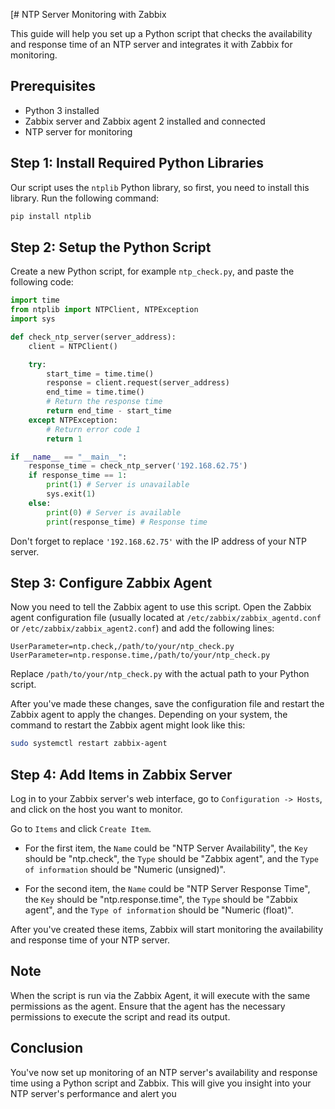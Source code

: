 [# NTP Server Monitoring with Zabbix

This guide will help you set up a Python script that checks the availability and response time of an NTP server and integrates it with Zabbix for monitoring.

## Prerequisites

- Python 3 installed
- Zabbix server and Zabbix agent 2 installed and connected
- NTP server for monitoring

## Step 1: Install Required Python Libraries

Our script uses the `ntplib` Python library, so first, you need to install this library. Run the following command:

```bash
pip install ntplib
```

## Step 2: Setup the Python Script

Create a new Python script, for example `ntp_check.py`, and paste the following code:

```python
import time
from ntplib import NTPClient, NTPException
import sys

def check_ntp_server(server_address):
    client = NTPClient()

    try:
        start_time = time.time()
        response = client.request(server_address)
        end_time = time.time()
        # Return the response time
        return end_time - start_time
    except NTPException:
        # Return error code 1
        return 1

if __name__ == "__main__":
    response_time = check_ntp_server('192.168.62.75')
    if response_time == 1:
        print(1) # Server is unavailable
        sys.exit(1)
    else:
        print(0) # Server is available
        print(response_time) # Response time
```

Don't forget to replace `'192.168.62.75'` with the IP address of your NTP server.

## Step 3: Configure Zabbix Agent

Now you need to tell the Zabbix agent to use this script. Open the Zabbix agent configuration file (usually located at `/etc/zabbix/zabbix_agentd.conf` or `/etc/zabbix/zabbix_agent2.conf`) and add the following lines:

```
UserParameter=ntp.check,/path/to/your/ntp_check.py
UserParameter=ntp.response.time,/path/to/your/ntp_check.py
```

Replace `/path/to/your/ntp_check.py` with the actual path to your Python script.

After you've made these changes, save the configuration file and restart the Zabbix agent to apply the changes. Depending on your system, the command to restart the Zabbix agent might look like this:

```bash
sudo systemctl restart zabbix-agent
```

## Step 4: Add Items in Zabbix Server

Log in to your Zabbix server's web interface, go to `Configuration -> Hosts`, and click on the host you want to monitor. 

Go to `Items` and click `Create Item`. 

- For the first item, the `Name` could be "NTP Server Availability", the `Key` should be "ntp.check", the `Type` should be "Zabbix agent", and the `Type of information` should be "Numeric (unsigned)". 

- For the second item, the `Name` could be "NTP Server Response Time", the `Key` should be "ntp.response.time", the `Type` should be "Zabbix agent", and the `Type of information` should be "Numeric (float)".

After you've created these items, Zabbix will start monitoring the availability and response time of your NTP server.

## Note

When the script is run via the Zabbix Agent, it will execute with the same permissions as the agent. Ensure that the agent has the necessary permissions to execute the script and read its output.

## Conclusion

You've now set up monitoring of an NTP server's availability and response time using a Python script and Zabbix. This will give you insight into your NTP server's performance and alert you 
